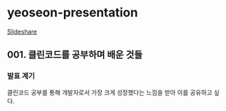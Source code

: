 # yeoseon-presentation  

[Slideshare](https://www.slideshare.net/ssuser68f114)  

## 001. 클린코드를 공부하며 배운 것들  

### 발표 계기
클린코드 공부를 통해 개발자로서 가장 크게 성장했다는 느낌을 받아 이를 공유하고 싶다.  

